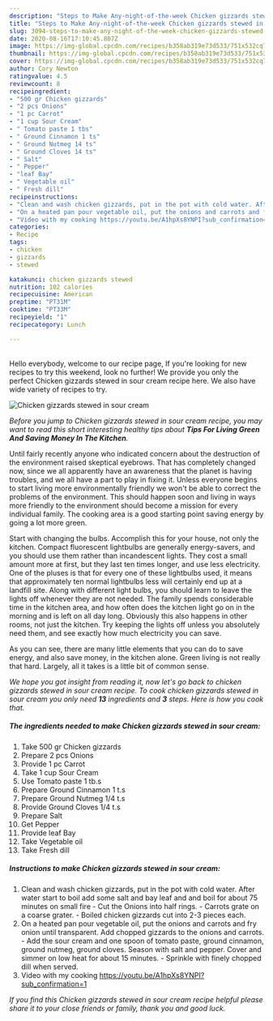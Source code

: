 ```yaml
---
description: "Steps to Make Any-night-of-the-week Chicken gizzards stewed in sour cream"
title: "Steps to Make Any-night-of-the-week Chicken gizzards stewed in sour cream"
slug: 3094-steps-to-make-any-night-of-the-week-chicken-gizzards-stewed-in-sour-cream
date: 2020-08-16T17:10:45.807Z
image: https://img-global.cpcdn.com/recipes/b358ab319e73d533/751x532cq70/chicken-gizzards-stewed-in-sour-cream-recipe-main-photo.jpg
thumbnail: https://img-global.cpcdn.com/recipes/b358ab319e73d533/751x532cq70/chicken-gizzards-stewed-in-sour-cream-recipe-main-photo.jpg
cover: https://img-global.cpcdn.com/recipes/b358ab319e73d533/751x532cq70/chicken-gizzards-stewed-in-sour-cream-recipe-main-photo.jpg
author: Cory Newton
ratingvalue: 4.5
reviewcount: 8
recipeingredient:
- "500 gr Chicken gizzards"
- "2 pcs Onions"
- "1 pc Carrot"
- "1 cup Sour Cream"
- " Tomato paste 1 tbs"
- " Ground Cinnamon 1 ts"
- " Ground Nutmeg 14 ts"
- " Ground Cloves 14 ts"
- " Salt"
- " Pepper"
- "leaf Bay"
- " Vegetable oil"
- " Fresh dill"
recipeinstructions:
- "Clean and wash chicken gizzards, put in the pot with cold water. After water start to boil add some salt and bay leaf and and boil for about 75 minutes on small fire Cut the Onions into half rings. Carrots grate on a coarse grater. Boiled chicken gizzards cut into 2-3 pieces each."
- "On a heated pan pour vegetable oil, put the onions and carrots and fry onion until transparent. Add chopped gizzards to the onions and carrots.  Add the sour cream and one spoon of tomato paste, ground cinnamon, ground nutmeg, ground cloves. Season with salt and pepper. Cover and simmer on low heat for about 15 minutes. Sprinkle with finely chopped dill when served."
- "Video with my cooking https://youtu.be/A1hpXs8YNPI?sub_confirmation=1"
categories:
- Recipe
tags:
- chicken
- gizzards
- stewed

katakunci: chicken gizzards stewed 
nutrition: 102 calories
recipecuisine: American
preptime: "PT31M"
cooktime: "PT33M"
recipeyield: "1"
recipecategory: Lunch

---
```

<br>
Hello everybody, welcome to our recipe page, If you're looking for new recipes to try this weekend, look no further! We provide you only the perfect Chicken gizzards stewed in sour cream recipe here. We also have wide variety of recipes to try.
<br>


![Chicken gizzards stewed in sour cream](https://img-global.cpcdn.com/recipes/b358ab319e73d533/751x532cq70/chicken-gizzards-stewed-in-sour-cream-recipe-main-photo.jpg)

<i>Before you jump to Chicken gizzards stewed in sour cream recipe, you may want to read this short interesting healthy tips about 
<strong>Tips For Living Green And Saving Money In The Kitchen</strong>.</i>
</br>

Until fairly recently anyone who indicated concern about the destruction of the environment raised skeptical eyebrows. That has completely changed now, since we all apparently have an awareness that the planet is having troubles, and we all have a part to play in fixing it. Unless everyone begins to start living more environmentally friendly we won't be able to correct the problems of the environment. This should happen soon and living in ways more friendly to the environment should become a mission for every individual family. The cooking area is a good starting point saving energy by going a lot more green.

Start with changing the bulbs. Accomplish this for your house, not only the kitchen. Compact fluorescent lightbulbs are generally energy-savers, and you should use them rather than incandescent lights. They cost a small amount more at first, but they last ten times longer, and use less electricity. One of the pluses is that for every one of these lightbulbs used, it means that approximately ten normal lightbulbs less will certainly end up at a landfill site. Along with different light bulbs, you should learn to leave the lights off whenever they are not needed. The family spends considerable time in the kitchen area, and how often does the kitchen light go on in the morning and is left on all day long. Obviously this also happens in other rooms, not just the kitchen. Try keeping the lights off unless you absolutely need them, and see exactly how much electricity you can save.

As you can see, there are many little elements that you can do to save energy, and also save money, in the kitchen alone. Green living is not really that hard. Largely, all it takes is a little bit of common sense.


<i>We hope you got insight from reading it, now let's go back to chicken gizzards stewed in sour cream recipe. To cook chicken gizzards stewed in sour cream you only need <strong>13</strong> ingredients and <strong>3</strong> steps. Here is how you cook that.
</i>

##### The ingredients needed to make Chicken gizzards stewed in sour cream:

1. Take 500 gr Chicken gizzards
1. Prepare 2 pcs Onions
1. Provide 1 pc Carrot
1. Take 1 cup Sour Cream
1. Use  Tomato paste 1 tb.s
1. Prepare  Ground Cinnamon 1 t.s
1. Prepare  Ground Nutmeg 1/4 t.s
1. Provide  Ground Cloves 1/4 t.s
1. Prepare  Salt
1. Get  Pepper
1. Provide leaf Bay
1. Take  Vegetable oil
1. Take  Fresh dill


##### Instructions to make Chicken gizzards stewed in sour cream:

1. Clean and wash chicken gizzards, put in the pot with cold water. After water start to boil add some salt and bay leaf and and boil for about 75 minutes on small fire - Cut the Onions into half rings. - Carrots grate on a coarse grater. - Boiled chicken gizzards cut into 2-3 pieces each.
1. On a heated pan pour vegetable oil, put the onions and carrots and fry onion until transparent. Add chopped gizzards to the onions and carrots.  - Add the sour cream and one spoon of tomato paste, ground cinnamon, ground nutmeg, ground cloves. Season with salt and pepper. Cover and simmer on low heat for about 15 minutes. - Sprinkle with finely chopped dill when served.
1. Video with my cooking https://youtu.be/A1hpXs8YNPI?sub_confirmation=1


<i>If you find this Chicken gizzards stewed in sour cream recipe helpful please share it to your close friends or family, thank you and good luck.</i>
